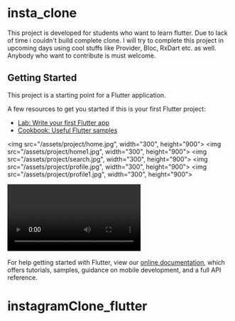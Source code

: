 # insta_clone

This project is developed for students who want to learn flutter. Due to lack of time i couldn't build complete clone. I will try to complete this project in upcoming days using cool stuffs like Provider, Bloc, RxDart etc. as well. Anybody who want to contribute is must welcome.

## Getting Started

This project is a starting point for a Flutter application.

A few resources to get you started if this is your first Flutter project:

- [Lab: Write your first Flutter app](https://flutter.dev/docs/get-started/codelab)
- [Cookbook: Useful Flutter samples](https://flutter.dev/docs/cookbook)

<img src="/assets/project/home.jpg", width="300", height="900">
<img src="/assets/project/home1.jpg", width="300", height="900">
<img src="/assets/project/search.jpg", width="300", height="900">
<img src="/assets/project/profile.jpg", width="300", height="900">
<img src="/assets/project/profile1.jpg", width="300", height="900">

![Video](/assets/project/insta.mp4)

<!-- ![Home](/assets/project/home.jpg)
![Search](/assets/project/search.jpg)
![Home1](/assets/project/home1.jpg)
![Profile](/assets/project/profile.jpg)
![Profile](/assets/project/profile1.jpg) -->

For help getting started with Flutter, view our
[online documentation](https://flutter.dev/docs), which offers tutorials,
samples, guidance on mobile development, and a full API reference.

# instagramClone_flutter

